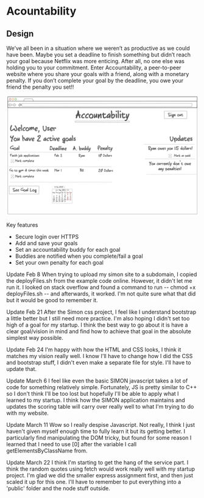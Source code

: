 # Acountability

## Design

We’ve all been in a situation where we weren’t as productive as we could have been. Maybe you set a deadline to finish something but didn’t reach your goal because Netflix was more enticing. After all, no one else was holding you to your commitment. Enter Accountability, a peer-to-peer website where you share your goals with a friend, along with a monetary penalty. If you don’t complete your goal by the deadline, you owe your friend the penalty you set!!


![Mock](ProjectSketch.png)

Key features

- Secure login over HTTPS
- Add and save your goals
- Set an accountability buddy for each goal
- Buddies are notified when you complete/fail a goal
- Set your own penalty for each goal

Update Feb 8
When trying to upload my simon site to a subdomain, I copied the deployFiles.sh from the example code online. However, it didn't let me run it. I looked on stack overflow and found a command to run -- chmod +x deployFiles.sh -- and afterwards, it worked. I'm not quite sure what that did but it would be good to remember it.

Update Feb 21
After the Simon css project, I feel like I understand bootstrap a little better but I still need more practice. I'm also hoping I didn't set too high of a goal for my startup. I think the best way to go about it is have a clear goal/vision in mind and find how to achieve that goal in the absolute simplest way possible.

Update Feb 24
I'm happy with how the HTML and CSS looks, I think it matches my vision really well. I know I'll have to change how I did the CSS and bootstrap stuff, I didn't even make a separate file for style. I'll have to update that.

Update March 6
I feel like even the basic SIMON javascript takes a lot of code for something relatively simple. Fortunately, JS is pretty similar to C++ so I don't think I'll be too lost but hopefully I'll be able to apply what I learned to my startup. I think how the SIMON application maintains and updates the scoring table will carry over really well to what I'm trying to do with my website.

Update March 11
Wow so I really despise Javascript. Not really, I think I just haven't given myself enough time to fully learn it but its getting better. I particularly find manipulating the DOM tricky, but found for some reason I learned that I need to use [0] after the variable I call getElementsByClassName from. 

Update March 22
I think I'm starting to get the hang of the service part. I think the random quotes using fetch would work really well with my startup project. I'm glad we did the smaller express assignment first, and then just scaled it up for this one. I'll have to remember to put everything into a 'public' folder and the node stuff outside.
